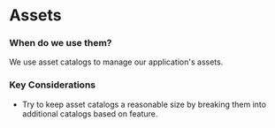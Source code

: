 # Assets
### When do we use them?
We use asset catalogs to manage our application's assets.

### Key Considerations
* Try to keep asset catalogs a reasonable size by breaking them into additional catalogs based on feature.
